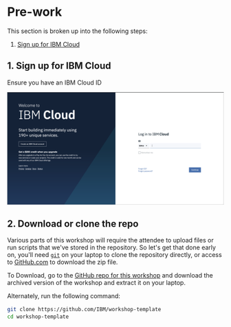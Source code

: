 # Pre-work

This section is broken up into the following steps:

1. [Sign up for IBM Cloud](pre-work.md#1-sign-up-for-ibm-cloud)

## 1. Sign up for IBM Cloud

Ensure you have an IBM Cloud ID

![Cloud Sign up](../.gitbook/assets/ibm-cloud-sign-up.png)

## 2. Download or clone the repo

Various parts of this workshop will require the attendee to upload files or run scripts that we've stored in the repository. So let's get that done early on, you'll need [`git`](https://git-scm.com) on your laptop to clone the repository directly, or access to [GitHub.com](https://github.com/) to download the zip file.

To Download, go to the [GitHub repo for this workshop](https://github.com/IBM/workshop-template) and download the archived version of the workshop and extract it on your laptop.

Alternately, run the following command:

```bash
git clone https://github.com/IBM/workshop-template
cd workshop-template
```

